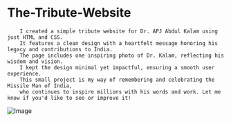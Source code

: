 # The-Tribute-Website 
        I created a simple tribute website for Dr. APJ Abdul Kalam using just HTML and CSS.
        It features a clean design with a heartfelt message honoring his legacy and contributions to India.
        The page includes one inspiring photo of Dr. Kalam, reflecting his wisdom and vision.
        I kept the design minimal yet impactful, ensuring a smooth user experience.
        This small project is my way of remembering and celebrating the Missile Man of India,
        who continues to inspire millions with his words and work. Let me know if you'd like to see or improve it!

![Image](https://github.com/user-attachments/assets/f174d8d3-a928-4deb-bc00-0bdf7c1d418b)

